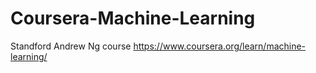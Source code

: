 # Coursera-Machine-Learning
Standford Andrew Ng course 
https://www.coursera.org/learn/machine-learning/
